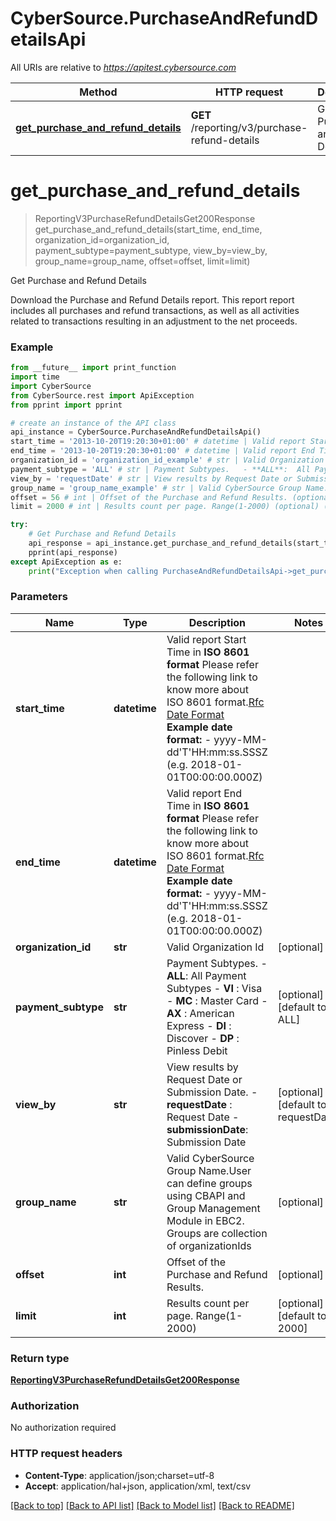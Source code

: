 # CyberSource.PurchaseAndRefundDetailsApi

All URIs are relative to *https://apitest.cybersource.com*

Method | HTTP request | Description
------------- | ------------- | -------------
[**get_purchase_and_refund_details**](PurchaseAndRefundDetailsApi.md#get_purchase_and_refund_details) | **GET** /reporting/v3/purchase-refund-details | Get Purchase and Refund Details


# **get_purchase_and_refund_details**
> ReportingV3PurchaseRefundDetailsGet200Response get_purchase_and_refund_details(start_time, end_time, organization_id=organization_id, payment_subtype=payment_subtype, view_by=view_by, group_name=group_name, offset=offset, limit=limit)

Get Purchase and Refund Details

Download the Purchase and Refund Details report. This report report includes all purchases and refund transactions, as well as all activities related to transactions resulting in an adjustment to the net proceeds. 

### Example 
```python
from __future__ import print_function
import time
import CyberSource
from CyberSource.rest import ApiException
from pprint import pprint

# create an instance of the API class
api_instance = CyberSource.PurchaseAndRefundDetailsApi()
start_time = '2013-10-20T19:20:30+01:00' # datetime | Valid report Start Time in **ISO 8601 format** Please refer the following link to know more about ISO 8601 format.[Rfc Date Format](https://xml2rfc.tools.ietf.org/public/rfc/html/rfc3339.html#anchor14)  **Example date format:**   - yyyy-MM-dd'T'HH:mm:ss.SSSZ (e.g. 2018-01-01T00:00:00.000Z) 
end_time = '2013-10-20T19:20:30+01:00' # datetime | Valid report End Time in **ISO 8601 format** Please refer the following link to know more about ISO 8601 format.[Rfc Date Format](https://xml2rfc.tools.ietf.org/public/rfc/html/rfc3339.html#anchor14)  **Example date format:**   - yyyy-MM-dd'T'HH:mm:ss.SSSZ (e.g. 2018-01-01T00:00:00.000Z) 
organization_id = 'organization_id_example' # str | Valid Organization Id (optional)
payment_subtype = 'ALL' # str | Payment Subtypes.   - **ALL**:  All Payment Subtypes   - **VI** :  Visa   - **MC** :  Master Card   - **AX** :  American Express   - **DI** :  Discover   - **DP** :  Pinless Debit  (optional) (default to ALL)
view_by = 'requestDate' # str | View results by Request Date or Submission Date.   - **requestDate** : Request Date   - **submissionDate**: Submission Date  (optional) (default to requestDate)
group_name = 'group_name_example' # str | Valid CyberSource Group Name.User can define groups using CBAPI and Group Management Module in EBC2. Groups are collection of organizationIds (optional)
offset = 56 # int | Offset of the Purchase and Refund Results. (optional)
limit = 2000 # int | Results count per page. Range(1-2000) (optional) (default to 2000)

try: 
    # Get Purchase and Refund Details
    api_response = api_instance.get_purchase_and_refund_details(start_time, end_time, organization_id=organization_id, payment_subtype=payment_subtype, view_by=view_by, group_name=group_name, offset=offset, limit=limit)
    pprint(api_response)
except ApiException as e:
    print("Exception when calling PurchaseAndRefundDetailsApi->get_purchase_and_refund_details: %s\n" % e)
```

### Parameters

Name | Type | Description  | Notes
------------- | ------------- | ------------- | -------------
 **start_time** | **datetime**| Valid report Start Time in **ISO 8601 format** Please refer the following link to know more about ISO 8601 format.[Rfc Date Format](https://xml2rfc.tools.ietf.org/public/rfc/html/rfc3339.html#anchor14)  **Example date format:**   - yyyy-MM-dd&#39;T&#39;HH:mm:ss.SSSZ (e.g. 2018-01-01T00:00:00.000Z)  | 
 **end_time** | **datetime**| Valid report End Time in **ISO 8601 format** Please refer the following link to know more about ISO 8601 format.[Rfc Date Format](https://xml2rfc.tools.ietf.org/public/rfc/html/rfc3339.html#anchor14)  **Example date format:**   - yyyy-MM-dd&#39;T&#39;HH:mm:ss.SSSZ (e.g. 2018-01-01T00:00:00.000Z)  | 
 **organization_id** | **str**| Valid Organization Id | [optional] 
 **payment_subtype** | **str**| Payment Subtypes.   - **ALL**:  All Payment Subtypes   - **VI** :  Visa   - **MC** :  Master Card   - **AX** :  American Express   - **DI** :  Discover   - **DP** :  Pinless Debit  | [optional] [default to ALL]
 **view_by** | **str**| View results by Request Date or Submission Date.   - **requestDate** : Request Date   - **submissionDate**: Submission Date  | [optional] [default to requestDate]
 **group_name** | **str**| Valid CyberSource Group Name.User can define groups using CBAPI and Group Management Module in EBC2. Groups are collection of organizationIds | [optional] 
 **offset** | **int**| Offset of the Purchase and Refund Results. | [optional] 
 **limit** | **int**| Results count per page. Range(1-2000) | [optional] [default to 2000]

### Return type

[**ReportingV3PurchaseRefundDetailsGet200Response**](ReportingV3PurchaseRefundDetailsGet200Response.md)

### Authorization

No authorization required

### HTTP request headers

 - **Content-Type**: application/json;charset=utf-8
 - **Accept**: application/hal+json, application/xml, text/csv

[[Back to top]](#) [[Back to API list]](../README.md#documentation-for-api-endpoints) [[Back to Model list]](../README.md#documentation-for-models) [[Back to README]](../README.md)

